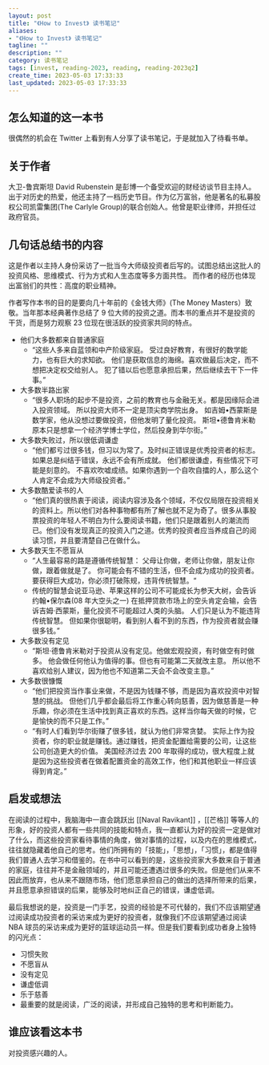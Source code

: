 ```yaml
---
layout: post
title: "《How to Invest》 读书笔记"
aliases:
- "《How to Invest》 读书笔记"
tagline: ""
description: ""
category: 读书笔记
tags: [invest, reading-2023, reading, reading-2023q2]
create_time: 2023-05-03 17:33:33
last_updated: 2023-05-03 17:33:33
---
```


## 怎么知道的这一本书

很偶然的机会在 Twitter 上看到有人分享了读书笔记，于是就加入了待看书单。

## 关于作者

大卫-鲁宾斯坦 David Rubenstein 是彭博一个备受欢迎的财经访谈节目主持人。出于对历史的热爱，他还主持了一档历史节目。作为亿万富翁，他是著名的私募股权公司凯雷集团(The Carlyle Group)的联合创始人。他曾是职业律师，并担任过政府官员。

## 几句话总结书的内容

这是作者以主持人身份采访了一批当今大师级投资者后写的。试图总结出这批人的投资风格、思维模式、行为方式和人生态度等多方面共性。 而作者的经历也体现出富翁们的共性：高度的职业精神。

作者写作本书的目的是要向几十年前的《金钱大师》(The Money Masters）致敬。当年那本经典著作总结了 9 位大师的投资之道。而本书的重点并不是投资的干货，而是努力观察 23 位现在很活跃的投资家共同的特点。

- 他们大多数都来自普通家庭
  - “这些人多来自蓝领和中产阶级家庭。 受过良好教育，有很好的数学能力，也有巨大的求知欲。 他们是获取信息的海绵。喜欢做最后决定，而不想把决定权交给别人。 犯了错以后也愿意承担后果，然后继续去干下一件事。”
- 大多数半路出家
  - “很多人职场的起步不是投资，之前的教育也与金融无关。都是因缘际会进入投资领域。 所以投资大师不一定是顶尖商学院出身。 如吉姆•西蒙斯是数学家，他从没想过要做投资，但他发明了量化投资。 斯坦•德鲁肯米勒原本只是想拿一个经济学博士学位，然后投身到华尔街。”
- 大多数失败过，所以很低调谦虚
  - “他们都亏过很多钱，但习以为常了。及时纠正错误是优秀投资者的标志。如果总是纠结于错误，永远不会有所成就。 他们都很谦虚，有些情况下可能是刻意的。 不喜欢吹嘘成绩。如果你遇到一个自吹自擂的人，那么这个人肯定不会成为大师级投资者。”
- 大多数酷爱读书的人
  - “他们真的很热衷于阅读，阅读内容涉及各个领域，不仅仅局限在投资相关的资料上。所以他们对各种事物都有所了解也就不足为奇了。很多从事股票投资的年轻人不明白为什么要阅读书籍，他们只是跟着别人的潮流而已。他们没有发现真正的投资入门之道。优秀的投资者应当养成自己的阅读习惯，并且要清楚自己在做什么。
- 大多数天生不愿盲从
  - “人生最容易的路是遵循传统智慧： 父母让你做，老师让你做，朋友让你做，跟着做就是了。 你可能会有不错的生活，但不会成为成功的投资者。 要获得巨大成功，你必须打破陈规，违背传统智慧。“
  - 传统的智慧会说亚马逊、苹果这样的公司不可能成长为参天大树，会告诉约翰•保尔森(08 年大空头之一) 在抵押贷款市场上的空头肯定会输，会告诉吉姆·西蒙斯，量化投资不可能超过人类的头脑。 人们只是认为不能违背传统智慧。 但如果你很聪明，看到别人看不到的东西，作为投资者就会赚很多钱。”
- 大多数没有定见
  - “斯坦·德鲁肯米勒对于投资从没有定见。他做宏观投资，有时做空有时做多。 他会做任何他认为值得的事。但也有可能第二天就改主意。 所以他不喜欢给别人建议，因为他也不知道第二天会不会改变主意。”
- 大多数很慷慨
  - “他们把投资当作事业来做，不是因为钱赚不够，而是因为喜欢投资中对智慧的挑战。 但他们几乎都会最后将工作重心转向慈善，因为做慈善是一种乐趣，你必须在生活中找到真正喜欢的东西。这样当你每天做的时候，它是愉快的而不只是工作。”
  - “有时人们看到华尔街赚了很多钱，就认为他们非常贪婪。 实际上作为投资者，你的职业就是赚钱。通过赚钱，把资金配置给需要的公司，让这些公司创造更大的价值。 美国经济过去 200 年取得的成功，很大程度上就是因为这些投资者在做着配置资金的高效工作，他们和其他职业一样应该得到肯定。”

## 启发或想法

在阅读的过程中，我脑海中一直会跳跃出 [[Naval Ravikant]] ，[[芒格]] 等等人的形象，好的投资人都有一些共同的技能和特点，我一直都认为好的投资一定是做对了什么，而这些投资家看待事情的角度，做对事情的过程，以及内在的思维模式，往往就隐藏着他自己的思考。他们所拥有的「技能」，「思想」，「习惯」，都是值得我们普通人去学习和借鉴的。在书中可以看到的是，这些投资家大多数来自于普通的家庭，往往并不是金融领域的，并且可能还遭遇过很多的失败。但是他们从来不因此而放弃，也从来不跟随市场，他们愿意承担自己的做出的选择所带来的后果，并且愿意承担错误的后果，能够及时地纠正自己的错误，谦虚低调。

最后我想说的是，投资是一门手艺，投资的经验是不可代替的，我们不应该期望通过阅读成功投资者的采访来成为更好的投资者，就像我们不应该期望通过阅读 NBA 球员的采访来成为更好的篮球运动员一样。但是我们要看到成功者身上独特的闪光点：

- 习惯失败
- 不愿盲从
- 没有定见
- 谦虚低调
- 乐于慈善
- 最重要的就是阅读，广泛的阅读，并形成自己独特的思考和判断能力。

## 谁应该看这本书

对投资感兴趣的人。
